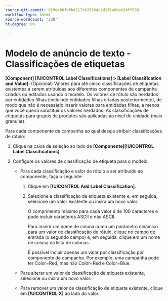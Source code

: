 ```yaml
---
source-git-commit: 029e406fbfb4217ce78364c2d1f1a6dae24ff588
workflow-type: tm+mt
source-wordcount: '238'
ht-degree: 0%

---
```

# Modelo de anúncio de texto - Classificações de etiquetas

**\[Component\] [!UICONTROL Label Classifications] > \[Label Classification and Value\]:** (Opcional) Valores para até cinco classificações de etiquetas existentes a serem atribuídas aos diferentes componentes de campanha criados ou editados usando o modelo. Os valores de rótulo são herdados por entidades filhas (incluindo entidades filhas criadas posteriormente), de modo que não é necessário inserir valores para entidades filhas, a menos que você queira substituir os valores herdados. As classificações de etiquetas para grupos de produtos são aplicadas ao nível de unidade (mais granular).

Para cada componente de campanha ao qual deseja atribuir classificações de rótulo:

1. Clique na caixa de seleção ao lado de **\[Componente\][!UICONTROL Label Classifications]**.

1. Configure os valores de classificação de etiqueta para o modelo:

   * Para cada classificação e valor de rótulo a ser atribuído ao componente, faça o seguinte:

      1. Clique em **[!UICONTROL Add Label Classification]**.

      1. Selecione a classificação de etiqueta existente e, em seguida, selecione um valor existente ou insira um novo valor.

         O comprimento máximo para cada valor é de 100 caracteres e pode incluir caracteres ASCII e não ASCII.

         Para inserir um nome de coluna como um parâmetro dinâmico para um valor de classificação de rótulo, clique no campo de entrada (o segundo campo) e, em seguida, clique em um nome de coluna na lista de colunas.

         É possível incluir apenas um valor por classificação por componente de campanha. Por exemplo, uma campanha pode ter Color=Red, mas não Color=Red e Color=Blue.

   * Para alterar um valor de classificação de etiqueta existente, selecione ou insira um novo valor.

   * Para remover um valor de classificação de etiqueta existente, clique em **[!UICONTROL X]** ao lado do valor.
